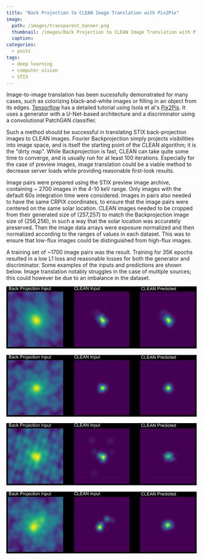 ```yaml
---
title: "Back Projection to CLEAN Image Translation with Pix2Pix"
image: 
  path: /images/transparent_banner.png
  thumbnail: /images/Back Projection to CLEAN Image Translation with Pix2Pix/hero.png
  caption:
categories:
  - posts
tags:
  - deep learning
  - computer vision
  - STIX
---
```


Image-to-image translation has been sucessfully demonstrated for many cases, such as colorizing black-and-white images or filling in an object from its edges. [Tensorflow](https://www.tensorflow.org/tutorials/generative/pix2pix#training) has a detailed tutorial using Isola et al's [Pix2Pix](https://arxiv.org/abs/1611.07004). It uses a generator with a U-Net-based architecture and a discriminator using a convolutional PatchGAN classifier.

Such a method should be successful in translating STIX back-projection images to CLEAN images. Fourier Backprojection simply projects visibilities into image space, and is itself the starting point of the CLEAN algorithm; it is the "dirty map". While Backprojection is fast, CLEAN can take quite some time to converge, and is usually run for at least 100 iterations. Especially for the case of preview images, image translation could be a viable method to decrease server loads while providing reasonable first-look results.

Image pairs were prepared using the STIX preview image archive, containing ~ 2700 images in the 4-10 keV range. Only images with the default 60s integration time were considered. Images in pairs also needed to have the same CRPIX coordinates, to ensure that the image pairs were centered on the same solar location. CLEAN images needed to be cropped from their generated size of (257,257) to match the Backprojection image size of (256,256), in such a way that the solar location was accurately preserved. Then the image data arrays were exposure normalized and then normalized according to the ranges of values in each dataset. This was to ensure that low-flux images could be distinguished from high-flux images. 

A training set of ~1700 image pairs was the result. Training for 35K epochs resulted in a low L1 loss and reasonable losses for both the generator and discriminator. Some examples of the inputs and predictions are shown below. Image translation notably struggles in the case of multiple sources; this could however be due to an imbalance in the dataset.

![example1](https://github.com/elastufka/SAX-XRS_figures/blob/gh-pages/images/Back%20Projection%20to%20CLEAN%20Image%20Translation%20with%20Pix2Pix/hero.png?raw=true)

![example2](https://github.com/elastufka/SAX-XRS_figures/blob/gh-pages/images/Back%20Projection%20to%20CLEAN%20Image%20Translation%20with%20Pix2Pix/example1.png?raw=true)

![example3](https://github.com/elastufka/SAX-XRS_figures/blob/gh-pages/images/Back%20Projection%20to%20CLEAN%20Image%20Translation%20with%20Pix2Pix/example2.png?raw=true)

![example4](https://github.com/elastufka/SAX-XRS_figures/blob/gh-pages/images/Back%20Projection%20to%20CLEAN%20Image%20Translation%20with%20Pix2Pix/example3.png?raw=true)


